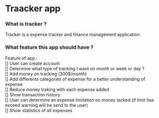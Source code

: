 # Traacker app

### What is tracker ?  
Tracker is a expense tracker and finance management application.  

### What feature this app should have ?  
Feature of app :  
 [] User can create account  
 [] Determine what type of tracking I want on month or week or day ?  
 [] Add money on tracking (300$/month)  
 [] Add differents categories of expense for a better understanding of expense     
 [] Reduce money traking with each expense added  
 [] Show transaction history  
 [] User can determine an expense limitation on money tacked (if limit has exceed warning will be send to the user)  
 [] Show statistics of all expenses
